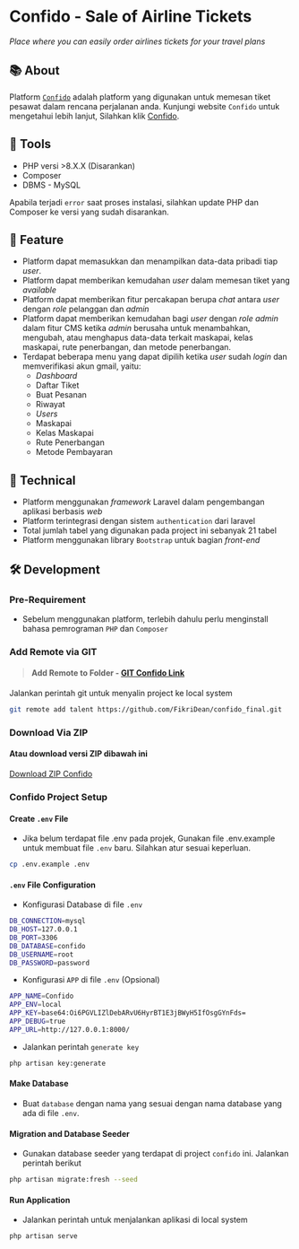 # Confido - Sale of Airline Tickets

*Place where you can easily order airlines tickets for your travel plans*

## 📚 About
Platform [`Confido`](https://confido.fikridean.my.id/) adalah platform yang digunakan untuk memesan tiket pesawat dalam rencana perjalanan anda.
Kunjungi website `Confido` untuk mengetahui lebih lanjut, Silahkan klik [Confido](https://confido.fikridean.my.id/).

## 🧰 Tools
* PHP versi >8.X.X (Disarankan)
* Composer
* DBMS - MySQL

Apabila terjadi `error` saat proses instalasi, silahkan update PHP dan Composer ke versi yang sudah disarankan.

## 💫 Feature
* Platform dapat memasukkan dan menampilkan data-data pribadi tiap *user*.
* Platform dapat memberikan kemudahan *user* dalam memesan tiket yang *available*
* Platform dapat memberikan fitur percakapan berupa *chat* antara *user* dengan *role* pelanggan dan *admin*
* Platform dapat memberikan kemudahan bagi *user* dengan *role admin* dalam fitur CMS ketika *admin* berusaha untuk menambahkan, mengubah, atau menghapus data-data terkait maskapai, kelas maskapai, rute penerbangan, dan metode penerbangan.
* Terdapat beberapa menu yang dapat dipilih ketika *user* sudah *login* dan memverifikasi akun gmail, yaitu:
  - *Dashboard*
  - Daftar Tiket
  - Buat Pesanan
  - Riwayat
  - *Users*
  - Maskapai
  - Kelas Maskapai
  - Rute Penerbangan
  - Metode Pembayaran

## 📜 Technical
* Platform menggunakan *framework* Laravel dalam pengembangan aplikasi berbasis *web*
* Platform terintegrasi dengan sistem `authentication` dari laravel
* Total jumlah tabel yang digunakan pada project ini sebanyak 21 tabel
* Platform menggunakan library `Bootstrap` untuk bagian *front-end*

## 🛠️ Development
### Pre-Requirement
- Sebelum menggunakan platform, terlebih dahulu perlu menginstall bahasa pemrograman `PHP` dan `Composer`

### Add Remote via GIT
> #### Add Remote to Folder - [GIT Confido Link](https://github.com/FikriDean/confido_final.git)
Jalankan perintah git untuk menyalin project ke local system
```sh
git remote add talent https://github.com/FikriDean/confido_final.git
```

### Download Via ZIP
#### Atau download versi ZIP dibawah ini
[Download ZIP Confido](https://github.com/FikriDean/confido_final/archive/refs/heads/main.zip)

### Confido Project Setup
#### Create `.env` File
- Jika belum terdapat file .env pada projek, Gunakan file .env.example untuk membuat file `.env` baru. Silahkan atur sesuai keperluan.
```sh
cp .env.example .env
```

#### `.env` File Configuration
- Konfigurasi Database di file `.env`

```sh
DB_CONNECTION=mysql
DB_HOST=127.0.0.1
DB_PORT=3306
DB_DATABASE=confido
DB_USERNAME=root
DB_PASSWORD=password
```

- Konfigurasi `APP` di file `.env` (Opsional)

```sh
APP_NAME=Confido
APP_ENV=local
APP_KEY=base64:Oi6PGVLIZlDebARvU6HyrBT1E3jBWyH5IfOsgGYnFds=
APP_DEBUG=true
APP_URL=http://127.0.0.1:8000/
```

- Jalankan perintah `generate key`

```sh
php artisan key:generate
```

#### Make Database
- Buat `database` dengan nama yang sesuai dengan nama database yang ada di file `.env`.

#### Migration and Database Seeder
- Gunakan database seeder yang terdapat di project `confido` ini. Jalankan perintah berikut
```sh
php artisan migrate:fresh --seed
```

#### Run Application
- Jalankan perintah untuk menjalankan aplikasi di local system
```sh
php artisan serve
```
